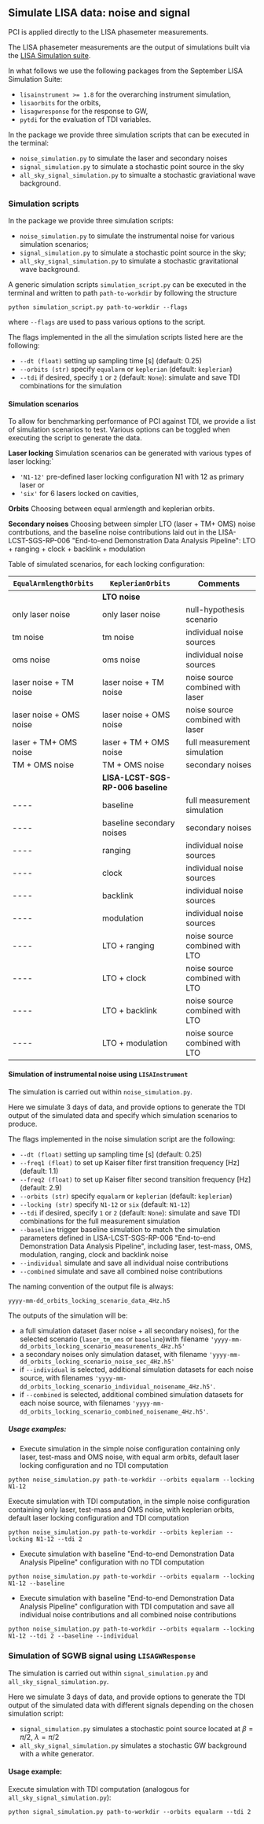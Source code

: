## Simulate LISA data: noise and signal

PCI is applied directly to the LISA phasemeter measurements.

The LISA phasemeter measurements are the output of simulations built via the [LISA Simulation suite](https://gitlab.in2p3.fr/lisa-simulation). 

In what follows we use the following packages from the September LISA Simulation Suite:
- `lisainstrument >= 1.8` for the overarching instrument simulation,
- `lisaorbits` for the orbits,
- `lisagwresponse` for the response to GW,
- `pytdi` for the evaluation of TDI variables.

In the package we provide three simulation scripts that can be executed in the terminal:

- `noise_simulation.py` to simulate the laser and secondary noises
- `signal_simulation.py` to simulate a stochastic point source in the sky
- `all_sky_signal_simulation.py` to simualte a stochastic graviational wave background.


### Simulation scripts
In the package we provide three simulation scripts:

- `noise_simulation.py` to simulate the instrumental noise for various simulation scenarios;
- `signal_simulation.py` to simulate a stochastic point source in the sky;
- `all_sky_signal_simulation.py` to simulate a stochastic gravitational wave background.

A generic simulation scripts `simulation_script.py` can be executed in the terminal and written to path `path-to-workdir` by following the structure
```shell
python simulation_script.py path-to-workdir --flags
```  
where `--flags` are used to pass various options to the script.

The flags implemented in the all the simulation scripts listed here are the following:
- `--dt (float)` setting up sampling time [s] (default: 0.25)
- `--orbits (str)` specify `equalarm` or `keplerian` (default: `keplerian`)
- `--tdi` if desired, specify `1` or `2` (default: `None`): simulate and save TDI combinations for the simulation

#### Simulation scenarios
To allow for benchmarking performance of PCI against TDI, we provide a list of simulation scenarios to test. Various options can be toggled when executing the script to generate the data.

**Laser locking** Simulation scenarios can be generated with various types of laser locking:`
- `'N1-12'` pre-defined laser locking configuration N1 with 12 as primary laser
or
- `'six'` for 6 lasers locked on cavities,

**Orbits** Choosing between equal armlength and keplerian orbits.

**Secondary noises** Choosing between simpler LTO (laser + TM+ OMS) noise contrbutions, and the baseline noise contributions laid out in the LISA-LCST-SGS-RP-006 "End-to-end Demonstration Data Analysis Pipeline": LTO + ranging + clock + backlink + modulation

Table of simulated scenarios, for each locking configuration:

| `EqualArmlengthOrbits`   | `KeplerianOrbits`     | Comments |
| ------------- | ------------- | ------------- | 
|  | **LTO noise** | |
| only laser noise | only laser noise  | null-hypothesis scenario |
| tm noise | tm noise | individual noise sources |
| oms noise |  oms noise | individual noise sources |
|   laser noise + TM noise |laser noise + TM noise | noise source combined with laser |
|   laser noise + OMS noise | laser noise + OMS noise | noise source combined with laser |
| laser + TM+ OMS noise | laser + TM + OMS noise | full measurement simulation |
| TM + OMS noise | TM + OMS noise | secondary noises |
|  | **LISA-LCST-SGS-RP-006 baseline** |
| ---- |  baseline | full measurement simulation |
| ---- |  baseline secondary noises | secondary noises |
| ---- | ranging  | individual noise sources |
| ---- | clock  | individual noise sources |
| ---- | backlink  | individual noise sources |
| ---- | modulation  | individual noise sources |
| ---- | LTO + ranging  | noise source combined with LTO |
| ---- | LTO + clock | noise source combined with LTO |
| ---- | LTO + backlink  | noise source combined with LTO |
| ---- | LTO + modulation | noise source combined with LTO |


#### Simulation of instrumental noise using `LISAInstrument`

The simulation is carried out within `noise_simulation.py`. 

Here we simulate 3 days of data, and provide options to generate the TDI output of the simulated data and specify which simulation scenarios to produce.


The flags implemented in the noise simulation script are the following:
- `--dt (float)` setting up sampling time [s] (default: 0.25)
- `--freq1 (float)` to set up Kaiser filter first transition frequency [Hz] (default: 1.1)
- `--freq2 (float)` to set up Kaiser filter second transition frequency [Hz] (default: 2.9)
- `--orbits (str)` specify `equalarm` or `keplerian` (default: `keplerian`)
- `--locking (str)` specify `N1-12` or `six` (default: `N1-12`)
- `--tdi` if desired, specify `1` or `2` (default: `None`): simulate and save TDI combinations for the full measurement simulation
- `--baseline` trigger baseline simulation to match the simulation parameters defined in LISA-LCST-SGS-RP-006 "End-to-end Demonstration Data Analysis Pipeline", including laser, test-mass, OMS, modulation, ranging, clock and backlink noise 
- `--individual` simulate and save all individual noise contributions
- `--combined` simulate and save all combined noise contributions

The naming convention of the output file is always:
```shell
yyyy-mm-dd_orbits_locking_scenario_data_4Hz.h5
``` 

The outputs of the simulation will be:
- a full simulation dataset (laser noise + all secondary noises), for the selected scenario (`laser_tm_oms` or `baseline`)with filename `'yyyy-mm-dd_orbits_locking_scenario_measurements_4Hz.h5'`
- a secondary noises only simulation dataset, with filename `'yyyy-mm-dd_orbits_locking_scenario_noise_sec_4Hz.h5'`
- if `--individual` is selected, additional simulation datasets for each noise source, with filenames `'yyyy-mm-dd_orbits_locking_scenario_individual_noisename_4Hz.h5'`.
- if `--combined` is selected, additional combined simulation datasets for each noise source, with filenames `'yyyy-mm-dd_orbits_locking_scenario_combined_noisename_4Hz.h5'`.


##### Usage examples:

- Execute simulation in the simple noise configuration containing only laser, test-mass and OMS noise, with equal arm orbits, default laser locking configuration and no TDI computation 
```shell
python noise_simulation.py path-to-workdir --orbits equalarm --locking N1-12
```   

Execute simulation with TDI computation, in the simple noise configuration containing only laser, test-mass and OMS noise, with keplerian orbits, default laser locking configuration and TDI computation 
```shell
python noise_simulation.py path-to-workdir --orbits keplerian --locking N1-12 --tdi 2
```             

- Execute simulation with baseline "End-to-end Demonstration Data Analysis Pipeline" configuration with no TDI computation 
```shell
python noise_simulation.py path-to-workdir --orbits equalarm --locking N1-12 --baseline
```        

- Execute simulation with baseline "End-to-end Demonstration Data Analysis Pipeline" configuration with TDI computation and save all individual noise contributions and all combined noise contributions
```shell  
python noise_simulation.py path-to-workdir --orbits equalarm --locking N1-12 --tdi 2 --baseline --individual
```

### Simulation of SGWB signal using `LISAGWResponse`

The simulation is carried out within `signal_simulation.py` and `all_sky_signal_simulation.py`.

Here we simulate 3 days of data, and provide options to generate the TDI output of the simulated data with different signals depending on the chosen simulation script:
- `signal_simulation.py` simulates a stochastic point source located at $\beta = \pi/2$, $\lambda = \pi/2$
- `all_sky_signal_simulation.py` simulates a stochastic GW background with a white generator.

#### Usage example:

Execute simulation with TDI computation (analogous for `all_sky_signal_simulation.py`):
```    
python signal_simulation.py path-to-workdir --orbits equalarm --tdi 2   
```        
